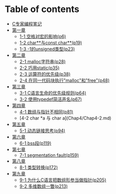 # Table of contents

* [C专家编程笔记](README.md)
* [第一章]()
    * [1-1 空格对宏的影响(p6)](Chap1/Chap1-1.md)
    * [1-2 char\*\*与const char\*\*(p19)](Chap1/Chap1-2.md)
    * [1-3 -1的unsigned类型(p23)](Chap1/Chap1-3.md)
* [第二章]()
    * [2-1 malloc字符串(p28)](Chap2/Chap2-1.md)
    * [2-2 巧用static(p35)](Chap2/Chap2-2.md)
    * [2-3 运算符的优先级(p38)](Chap2/Chap2-3.md)
    * [2-4 在同一代码块执行"malloc"和"free"(p48)](Chap2/Chap2-4.md)
* [第三章]()
    * [3-1 C语言生命的优先级规则(p64)](Chap3/Chap3-1.md)
    * [3-2 使用typedef简洁声名(p67)](Chap3/Chap3-2.md)
* [第四章]()
    * [4-1 数组与指针不相同(p81)](Chap4/Chap4-1.md)
    * [4-2 char *a 与 char a[](p83)](Chap4/Chap4-2.md)
* [第五章]()
    * [5-1 动态链接思考(p94)](Chap5/Chap5-1.md)
* [第六章]()
    * [6-1 bss段(p119)](Chap6/Chap6-1.md)
* [第七章]()
    * [7-1 segmentation fault(p159)](Chap7/Chap7-1.md)
* [第八章]()
    * [8-1 类型转换(p172)](Chap8/Chap8-1.md)
* [第九章]()
    * [9-1 为什么C语言把数组形参当做指针(p205)](Chap9/Chap9-1.md)
    * [9-2 多维数组一瞥(p213)](Chap9/Chap9-2.md)
    
